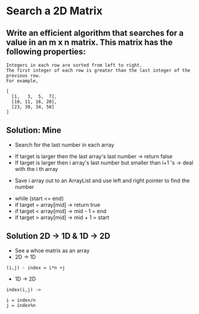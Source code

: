 # Search a 2D Matrix

## Write an efficient algorithm that searches for a value in an m x n matrix. This matrix has the following properties:

```
Integers in each row are sorted from left to right.
The first integer of each row is greater than the last integer of the previous row.
For example,

[
  [1,   3,  5,  7],
  [10, 11, 16, 20],
  [23, 30, 34, 50]
]

```

## Solution: Mine
- Search for the last number in each array
* If target is larger then the last array's last number -> return false
* If target is larger then i array's last number but smaller than i+1 's -> deal with the i th array
- Save i array out to an ArrayList and use left and right pointer to find the number
* while (start <= end)
* if target = array[mid] -> return true
* if target < array[mid] -> mid - 1 = end
* if target > array[mid] -> mid + 1 = start

## Solution 2D -> 1D & 1D -> 2D
- See a whoe matrix as an array
- 2D -> 1D
```
(i,j) - index = i*n +j
```
- 1D -> 2D
```
index(i,j) -> 

i = index/n
j = index%n
```
